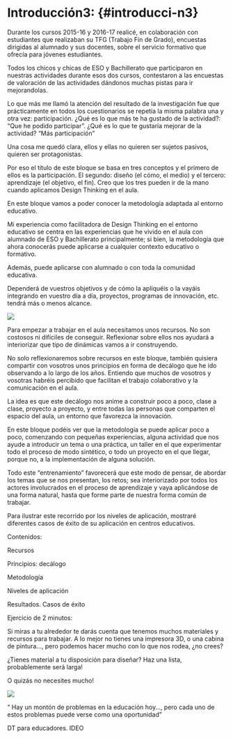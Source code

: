 # Introducción3: {#introducci-n3}

Durante los cursos 2015-16 y 2016-17 realicé, en colaboración con estudiantes que realizaban su TFG (Trabajo Fin de Grado), encuestas dirigidas al alumnado y sus docentes, sobre el servicio formativo que ofrecía para jóvenes estudiantes.

Todos los chicos y chicas de ESO y Bachillerato que participaron en nuestras actividades durante esos dos cursos, contestaron a las encuestas de valoración de las actividades dándonos muchas pistas para ir mejorandolas.

Lo que más me llamó la atención del resultado de la investigación fue que prácticamente en todos los cuestionarios se repetía la misma palabra una y otra vez: participación. ¿Qué es lo que más te ha gustado de la actividad?: “Que he podido participar”. ¿Qué es lo que te gustaría mejorar de la actividad? “Más participación”

Una cosa me quedó clara, ellos y ellas no quieren ser sujetos pasivos, quieren ser protagonistas.

Por eso el título de este bloque se basa en tres conceptos y el primero de ellos es la participación. El segundo: diseño (el cómo, el medio) y el tercero: aprendizaje (el objetivo, el fin). Creo que los tres pueden ir de la mano cuando aplicamos Design Thinking en el aula.

En este bloque vamos a poder conocer la metodología adaptada al entorno educativo.

Mi experiencia como facilitadora de Design Thinking en el entorno educativo se centra en las experiencias que he vivido en el aula con alumnado de ESO y Bachillerato principalmente; si bien, la metodología que ahora conocerás puede aplicarse a cualquier contexto educativo o formativo.

Además, puede aplicarse con alumnado o con toda la comunidad educativa.

Dependerá de vuestros objetivos y de cómo la apliquéis o la vayáis integrando en vuestro día a día, proyectos, programas de innovación, etc. tendrá más o menos alcance.

![](images/image28.jpg)

Para empezar a trabajar en el aula necesitamos unos recursos. No son costosos ni difíciles de conseguir. Reflexionar sobre ellos nos ayudará a interiorizar que tipo de dinámicas vamos a ir construyendo.

No solo reflexionaremos sobre recursos en este bloque, también quisiera compartir con vosotros unos principios en forma de decálogo que he ido observando a lo largo de los años. Entiendo que muchos de vosotros y vosotras habréis percibido que facilitan el trabajo colaborativo y la comunicación en el aula.

La idea es que este decálogo nos anime a construir poco a poco, clase a clase, proyecto a proyecto, y entre todas las personas que comparten el espacio del aula, un entorno que favorezca la innovación.

En este bloque podéis ver que la metodología se puede aplicar poco a poco, comenzando con pequeñas experiencias, alguna actividad que nos ayude a introducir un tema o una práctica, un taller en el que experimentar todo el proceso de modo sintético, o todo un proyecto en el que llegar, porque no, a la implementación de alguna solución.

Todo este “entrenamiento” favorecerá que este modo de pensar, de abordar los temas que se nos presentan, los retos; sea interiorizado por todos los actores involucrados en el proceso de aprendizaje y vaya aplicándose de una forma natural, hasta que forme parte de nuestra forma común de trabajar.

Para ilustrar este recorrido por los niveles de aplicación, mostraré diferentes casos de éxito de su aplicación en centros educativos.

Contenidos:

Recursos

Principios: decálogo

Metodología

Niveles de aplicación

Resultados. Casos de éxito

Ejercicio de 2 minutos:

Si miras a tu alrededor te darás cuenta que tenemos muchos materiales y recursos para trabajar. A lo mejor no tienes una impresora 3D, o una cabina de pintura…, pero podemos hacer mucho con lo que nos rodea, ¿no crees?

¿Tienes material a tu disposición para diseñar? Haz una lista, probablemente será larga!

O quizás no necesites mucho!

![](images/image19.jpg)

“ Hay un montón de problemas en la educación hoy…, pero cada uno de estos problemas puede verse como una oportunidad”

DT para educadores. IDEO